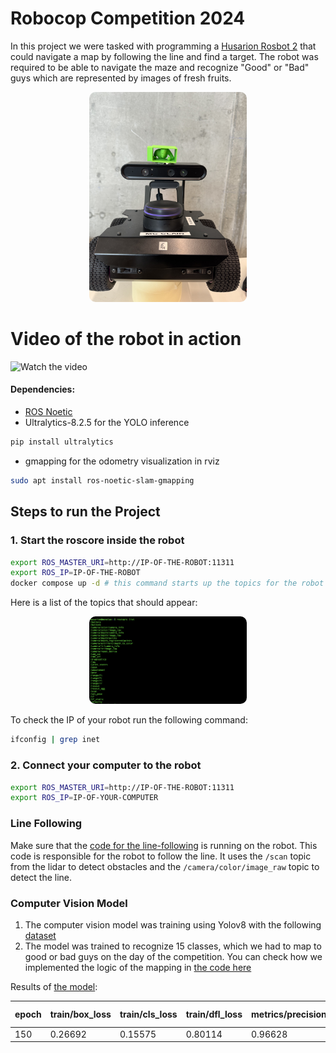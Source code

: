 # Robocop Competition 2024


In this project we were tasked with programming a [Husarion Rosbot 2](https://husarion.com/robots/rosbot/)  that could navigate a map by following the line and find a target. The robot was required to be able to navigate the maze and recognize "Good" or "Bad" guys which are represented by images of fresh fruits. 
<div align="center">
  <a>
    <img src="presentation/mclane_robot.jpeg" alt="alt text" style="border-radius: 10px; max-width: 50%;">
</a>
</div>


#  Video of the robot in action

![Watch the video](https://img.youtube.com/vi/1Q8Z9Q1Z9ZI/maxresdefault.jpg)

#### Dependencies:
- [ROS Noetic](http://wiki.ros.org/noetic/Installation/Ubuntu) 
- Ultralytics-8.2.5 for the YOLO inference
```bash
pip install ultralytics
```

- gmapping for the odometry visualization in rviz


```bash
sudo apt install ros-noetic-slam-gmapping
```

## Steps to run the Project




### 1. Start the roscore inside the robot
```bash
export ROS_MASTER_URI=http://IP-OF-THE-ROBOT:11311
export ROS_IP=IP-OF-THE-ROBOT
docker compose up -d # this command starts up the topics for the robot
```

Here is a list of the topics that should appear:
<p align="center">
    <img src="presentation/terminal_topics.png" alt="alt text" style="border-radius: 10px; max-width: 50%;">
</p>

To check the IP of your robot run the following command:
```bash
ifconfig | grep inet
```

### 2. Connect your computer to the robot

```bash
export ROS_MASTER_URI=http://IP-OF-THE-ROBOT:11311
export ROS_IP=IP-OF-YOUR-COMPUTER
```




### Line Following
Make sure that the [code for the line-following](/rosbot/robot_driver.py) is running on the robot. This code is responsible for the robot to follow the line. It uses the `/scan` topic from the lidar to detect obstacles and the `/camera/color/image_raw` topic to detect the line.



### Computer Vision Model
1. The computer vision model was training using Yolov8 with the following [dataset](https://universe.roboflow.com/freshie/freshie-fruits)
2. The model was trained to recognize  15 classes, which we had to map to good or bad guys on the day of the competition. You can check how we implemented the logic of the mapping in [the code here](/presentation/UI.py)


Results of [the model](/model_weights/best.pt):


| epoch | train/box_loss | train/cls_loss | train/dfl_loss | metrics/precision(B) | metrics/recall(B) | metrics/mAP50(B) | metrics/mAP50-95(B) |
|-------|----------------|----------------|----------------|----------------------|-------------------|------------------|---------------------|
| 150   | 0.26692        | 0.15575        | 0.80114        | 0.96628              | 0.95307           | 0.97066          | 0.93295             |

